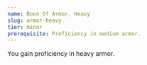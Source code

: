 ```yaml
---
name: Boon Of Armor, Heavy
slug: armor-heavy
tier: minor
prerequisite: Proficiency in medium armor.
---
```


You gain proficiency in heavy armor.
